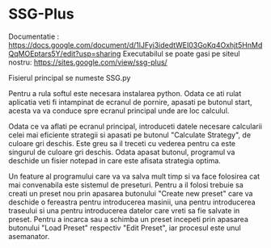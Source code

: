 # SSG-Plus

Documentatie : https://docs.google.com/document/d/1lJFyi3idedtWEI03GoKq4Oxhjt5HnMdQqMOEptars5Y/edit?usp=sharing
Executabilul se poate gasi pe siteul nostru: https://sites.google.com/view/ssg-plus/

Fisierul principal se numeste SSG.py

Pentru a rula softul este necesara instalarea python.
Odata ce ati rulat aplicatia veti fi intampinat de ecranul de pornire, apasati pe butonul start, acesta va va conduce spre ecranul principal unde are loc calculul.

Odata ce va aflati pe ecranul principal, introduceti datele necesare calcularii celei mai eficiente strategii si apasati pe butonul "Calculate Strategy", de culoare gri deschis. Este greu sa il treceti cu vederea pentru ca este singurul de culoare gri deschis. Odata apasat butonul, programul va deschide un fisier notepad in care este afisata strategia optima.

Un feature al programului care va va salva mult timp si va face folosirea cat mai convenabila este sistemul de preseturi. Pentru a il folosi trebuie sa creati un preset nou prin apasarea butonului "Create new preset" care va deschide o fereastra pentru introducerea masinii, una pentru introducerea traseului si una pentru introducerea datelor care vreti sa fie salvate in preset. 
Pentru a incarca sau a schimba un preset incepeti prin apasarea butonului "Load Preset" respectiv "Edit Preset", iar procesul este unul asemanator.
